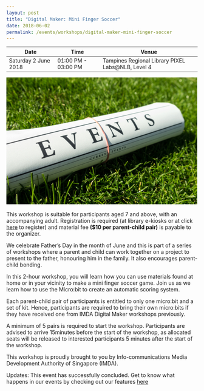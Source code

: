 ```yaml
---
layout: post
title: "Digital Maker: Mini Finger Soccer"
date: 2018-06-02
permalink: /events/workshops/digital-maker-mini-finger-soccer
---
```


| Date | Time | Venue |
|--------|---|---|
| Saturday 2 June 2018 | 01:00 PM - 03:00 PM | Tampines Regional Library PIXEL Labs@NLB, Level 4 |

![hi](/images/events/generic-event-image.jpg)

This workshop is suitable for participants aged 7 and above, with an accompanying adult.
Registration is required (at library e-kiosks or at click <a href="https://www.nlb.gov.sg/golibrary2/e/digital-maker-mini-finger-soccer-pixel-labsnlb-19667583" target="_blank">here</a> to register) and material fee **($10 per parent-child pair)** is payable to the organizer.

We celebrate Father’s Day in the month of June and this is part of a series of workshops where a parent and child can work together on a project to present to the father, honouring him in the family. It also encourages parent-child bonding.

In this 2-hour workshop, you will learn how you can use materials found at home or in your vicinity to make a mini finger soccer game. Join us as we learn how to use the Micro:bit to create an automatic scoring system.

Each parent-child pair of participants is entitled to only one micro:bit and a set of kit. Hence, participants are required to bring their own micro:bits if they have received one from IMDA Digital Maker workshops previously.

A minimum of 5 pairs is required to start the workshop. Participants are advised to arrive 15minutes before the start of the workshop, as allocated seats will be released to interested participants 5 minutes after the start of the workshop.

This workshop is proudly brought to you by Info-communications Media Development Authority of Singapore (IMDA).

Updates: This event has successfully concluded. Get to know what happens in our events by checking out our features <a href="" target="_blank">here</a>
